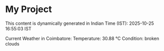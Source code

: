 # My Project

This content is dynamically generated in Indian Time (IST): 2025-10-25 16:55:03 IST


Current Weather in Coimbatore:
Temperature: 30.88 °C
Condition: broken clouds
